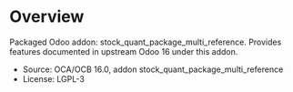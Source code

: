 # Overview

Packaged Odoo addon: stock_quant_package_multi_reference. Provides features documented in upstream Odoo 16 under this addon.

- Source: OCA/OCB 16.0, addon stock_quant_package_multi_reference
- License: LGPL-3
